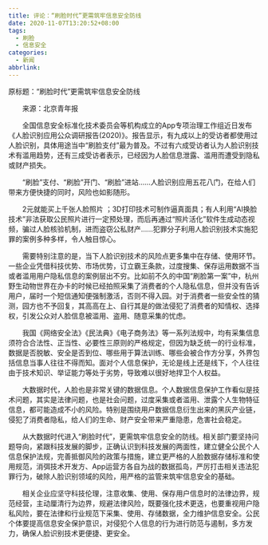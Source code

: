 ```yaml
---
title: 评论：“刷脸时代”更需筑牢信息安全防线
date: 2020-11-07T13:20:52+08:00
tags:
  - 刷脸
  - 信息安全
categories:
  - 新闻
abbrlink:
---
```


原标题：“刷脸时代”更需筑牢信息安全防线

　　来源：北京青年报

　　全国信息安全标准化技术委员会等机构成立的App专项治理工作组近日发布《人脸识别应用公众调研报告(2020)》。报告显示，有九成以上的受访者都使用过人脸识别，具体用途当中“刷脸支付”最为普及。不过有六成受访者认为人脸识别技术有滥用趋势，还有三成受访者表示，已经因为人脸信息泄露、滥用而遭受到隐私或财产损失。

　　“刷脸”支付、“刷脸”开门、“刷脸”进站……人脸识别应用五花八门，在给人们带来方便快捷的同时，风险也如影随形。

　　2元就能买上千张人脸照片 ；3D打印技术可制作逼真面具；有人利用“AI换脸技术”非法获取公民照片进行一定预处理，而后再通过“照片活化”软件生成动态视频，骗过人脸核验机制，进而盗窃公私财产……犯罪分子利用人脸识别技术实施犯罪的案例多种多样，令人触目惊心。

　　需要特别注意的是，当下人脸识别技术的风险点更多集中在存储、使用环节。一些企业凭借科技优势、市场优势，订立霸王条款，过度搜集、保存运用数据不当或者滥用用户隐私信息的案例层出不穷。比如前不久的中国“刷脸第一案”中，杭州野生动物世界在办卡的时候已经拍照采集了消费者的个人隐私信息，但并没有告诉用户，届时一个短信通知便强制激活，否则不得入园。对于消费者一些安全性的猜测，园方也不予回复，其高高在上、自行其是的做法侵犯了消费者的知情权、选择权，引发公众对人脸信息被滥用、盗用、随意采集的忧虑。

　　我国《网络安全法》《民法典》《电子商务法》等一系列法规中，均有采集信息须符合合法性、正当性、必要性三原则的严格规定，但因为缺乏统一的行业标准，数据是否脱敏、安全是否到位、哪些用于算法训练、哪些会被合作方分享，外界包括信息当事人往往不得而知。面对个人信息保护，无论是线上还是线下，个人往往由于技术知识、举证能力等处于劣势，导致难以很好地捍卫个人权益。

　　大数据时代，人脸也是非常关键的数据信息。个人数据信息保护工作看似是技术问题，其实是法律问题，也是社会问题，过度采集或者滥用、泄露个人生物特征信息，都可能造成不小的风险。特别是围绕用户数据信息衍生出来的黑灰产业链，侵犯了消费者隐私，给人们的生命、财产安全带来严重隐患，危害社会稳定。

　　从大数据时代进入“刷脸时代”，更需筑牢信息安全的防线。相关部门要坚持问题导向，紧跟科技发展的脚步，正确认识到科技发展的两面性，建立健全公民个人信息保护法规，完善抵御风险的政策与措施，建立更严格的人脸数据存储标准和使用规范，消弭技术开发方、App运营方各自为战的数据孤岛，严厉打击相关违法犯罪行为，破除人脸识别领域的风险，用严格的监管来筑牢信息安全的基础。

　　相关企业应坚守科技伦理，注意收集、使用、保存用户信息时的法律边界，规范经营，主动厘清行为边界，规避法律风险，既要强化技术更迭，也要重视用户隐私风险，要在法律和行业规范下采集、使用、存储数据，全力维护信息安全。公民个体要提高信息安全保护意识，对侵犯个人信息的行为进行防范与遏制，多方发力，确保人脸识别技术更便捷、更安全。